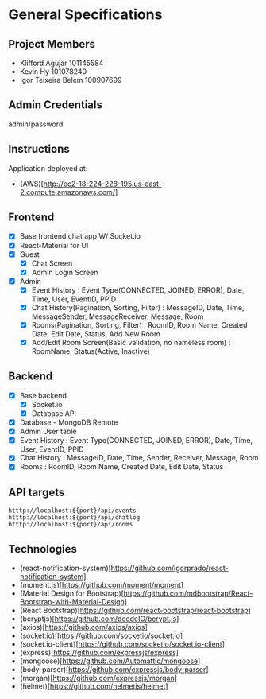# General Specifications

## Project Members

- Klifford Agujar 101145584
- Kevin Hy 101078240
- Igor Teixeira Belem 100907699

## Admin Credentials

admin/password

## Instructions
Application deployed at:
- (AWS)[http://ec2-18-224-228-195.us-east-2.compute.amazonaws.com/]

## Frontend

- [x] Base frontend chat app W/ Socket.io
- [x] React-Material for UI
- [x] Guest
  - [x] Chat Screen
  - [x] Admin Login Screen
- [x] Admin
  - [x] Event History : Event Type(CONNECTED, JOINED, ERROR), Date, Time, User, EventID, PPID
  - [x] Chat History(Pagination, Sorting, Filter) : MessageID, Date, Time, MessageSender, MessageReceiver, Message, Room
  - [x] Rooms(Pagination, Sorting, Filter) : RoomID, Room Name, Created Date, Edit Date, Status, Add New Room
  - [x] Add/Edit Room Screen(Basic validation, no nameless room) : RoomName, Status(Active, Inactive)

## Backend

- [x] Base backend
  - [x] Socket.io
  - [x] Database API
- [x] Database - MongoDB Remote
- [x] Admin User table
- [x] Event History : Event Type(CONNECTED, JOINED, ERROR), Date, Time, User, EventID, PPID
- [x] Chat History : MessageID, Date, Time, Sender, Receiver, Message, Room
- [x] Rooms : RoomID, Room Name, Created Date, Edit Date, Status

## API targets

`htttp://localhost:${port}/api/events`
`htttp://localhost:${port}/api/chatlog`
`htttp://localhost:${port}/api/rooms`

## Technologies

- (react-notification-system)[https://github.com/igorprado/react-notification-system]
- (moment.js)[https://github.com/moment/moment]
- (Material Design for Bootstrap)[https://github.com/mdbootstrap/React-Bootstrap-with-Material-Design]
- (React Bootstrap)[https://github.com/react-bootstrap/react-bootstrap]
- (bcryptjs)[https://github.com/dcodeIO/bcrypt.js]
- (axios)[https://github.com/axios/axios]
- (socket.io)[https://github.com/socketio/socket.io]
- (socket.io-client)[https://github.com/socketio/socket.io-client]
- (express)[https://github.com/expressjs/express]
- (mongoose)[https://github.com/Automattic/mongoose]
- (body-parser)[https://github.com/expressjs/body-parser]
- (morgan)[https://github.com/expressjs/morgan]
- (helmet)[https://github.com/helmetjs/helmet]